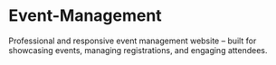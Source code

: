 # Event-Management
Professional and responsive event management website – built for showcasing events, managing registrations, and engaging attendees.
